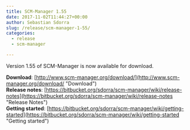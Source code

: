 ```yaml
---
title: SCM-Manager 1.55
date: 2017-11-02T11:44:27+00:00
author: Sebastian Sdorra
slug: /release/scm-manager-1-55/
categories:
  - release
  - scm-manager

---
```

Version 1.55 of SCM-Manager is now available for download.

**Download**: [http://www.scm-manager.org/download/](http://www.scm-manager.org/download/ "Download")  
**Release notes**: [https://bitbucket.org/sdorra/scm-manager/wiki/release-notes](https://bitbucket.org/sdorra/scm-manager/wiki/release-notes "Release Notes")  
**Getting started**: [https://bitbucket.org/sdorra/scm-manager/wiki/getting-started](https://bitbucket.org/sdorra/scm-manager/wiki/getting-started "Getting started")

